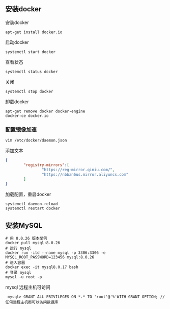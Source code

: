 ## 安装docker

安装docker

```shell
apt-get install docker.io
```

启动docker

```shell
systemctl start docker
```

查看状态

```shell
systemctl status docker
```

关闭

```shell
systemctl stop docker
```

卸载docker

```shell
apt-get remove docker docker-engine
docker-ce docker.io
```



### 配置镜像加速

```shell
vim /etc/docker/daemon.json
```

添加文本

```json
{
        "registry-mirrors":[
                "https://reg-mirror.qiniu.com/",
                "https://nbban6us.mirror.aliyuncs.com"
        ]
}
```

加载配置，重启docker

```shell
systemctl daemon-reload
systemctl restart docker
```



## 安装MySQL

```shell
# 用 8.0.26 版本举例
docker pull mysql:8.0.26
# 运行 mysql
docker run -itd --name mysql -p 3306:3306 -e MYSQL_ROOT_PASSWORD=123456 mysql:8.0.26
# 进入容器
docker exec -it mysql8.0.17 bash
# 登录 mysql
mysql -u root -p
```

mysql 远程主机可访问

```mysql
 mysql> GRANT ALL PRIVILEGES ON *.* TO 'root'@'%'WITH GRANT OPTION; //任何远程主机都可以访问数据库
```

